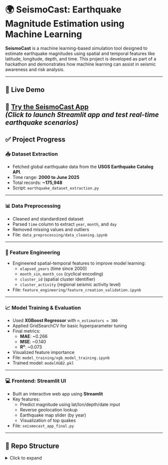 # 🌍 SeismoCast: Earthquake Magnitude Estimation using Machine Learning

**SeismoCast** is a machine learning-based simulation tool designed to estimate earthquake magnitudes using spatial and temporal features like latitude, longitude, depth, and time. This project is developed as part of a hackathon and demonstrates how machine learning can assist in seismic awareness and risk analysis.

---

## 🚀 Live Demo

🔗 [Try the SeismoCast App](https://techrx-seismocast-deployed.streamlit.app/)  
*(Click to launch Streamlit app and test real-time earthquake scenarios)*
---

## ✅ Project Progress

### 📥 Dataset Extraction
- Fetched global earthquake data from the **USGS Earthquake Catalog API**.
- Time range: **2000 to June 2025**
- Total records: **~175,948**
- Script: `earthquake_dataset_extraction.py`

---

### 📊 Data Preprocessing
- Cleaned and standardized dataset
- Parsed `time` column to extract `year`, `month`, and `day`
- Removed missing values and outliers
- File: `data_preprocessing/data_cleaning.ipynb`

---

### 🧠 Feature Engineering
- Engineered spatial-temporal features to improve model learning:
  - `elapsed_years` (time since 2000)
  - `month_sin`, `month_cos` (cyclical encoding)
  - `cluster_id` (spatial cluster identifier)
  - `cluster_activity` (regional seismic activity level)
- File: `feature_engineering/feature_creation_validation.ipynb`

---

### 📈 Model Training & Evaluation
- Used **XGBoost Regressor** with `n_estimators = 300`
- Applied GridSearchCV for basic hyperparameter tuning
- Final metrics:
  - **MAE**: ~0.266  
  - **MSE**: ~0.140  
  - **R²**: ~0.073
- Visualized feature importance
- File: `model_training/xgb_model_training.ipynb`
- Trained model: `modelXGB2.pkl`

---

### 💻 Frontend: Streamlit UI
- Built an interactive web app using **Streamlit**
- Key features:
  - Predict magnitude using lat/lon/depth/date input
  - Reverse geolocation lookup
  - Earthquake map slider (by year)
  - Visualization of top quakes
- File: `seismocast_app_final.py`

---

## 📁 Repo Structure
<details>
<summary>Click to expand</summary>

<br>

```text
SeismoCast/
├── Data_Preprocessing/
│   └── data_cleaning_eda.ipynb                # Initial EDA and data cleaning
│
├── Feature_Engineering/
│   └── feature_creation_validation.ipynb      # Feature derivation and correlation validation
│
├── dataset/
│   └── usgs_earthquake_data_2000_2025.csv     # Fetched USGS dataset
│
├── scripts/
│   └── earthquake_dataset_extraction.py       # Script for USGS API data fetching
|
├── Model_Building/
│   └── Model_Training.py
│
├── app/
│   ├── seismocast_app.py
│   ├── modelXGB_final.pkl
│   └── df_streamlit.csv
├── requirements.txt
└── README.md
</details> 
